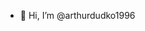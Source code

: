 - 👋 Hi, I’m @arthurdudko1996


<!---
arthurdudko1996/arthurdudko1996 is a ✨ special ✨ repository because its `README.md` (this file) appears on your GitHub profile.
You can click the Preview link to take a look at your changes.
--->
